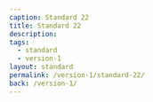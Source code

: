 ```yaml
---
caption: Standard 22
title: Standard 22
description:
tags:
  - standard
  - version-1
layout: standard
permalink: /version-1/standard-22/
back: /version-1/
---
```

